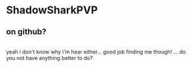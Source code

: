 # ShadowSharkPVP
## on github?
<br>
yeah i don't know why i'm hear either... good job finding me though!
... do you not have anything better to do?
